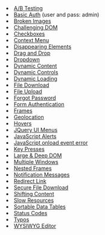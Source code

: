 

 <li><a href='/abtest'>A/B Testing</a></li>
  <li><a href='/basic_auth'>Basic Auth</a> (user and pass: admin)</li>
  <li><a href='/broken_images'>Broken Images</a></li>
  <li><a href='/challenging_dom'>Challenging DOM</a></li>
  <li><a href='/checkboxes'>Checkboxes</a></li>
  <li><a href='/context_menu'>Context Menu</a></li>
  <li><a href='/disappearing_elements'>Disappearing Elements</a></li>
  <li><a href='/drag_and_drop'>Drag and Drop</a></li>
  <li><a href='/dropdown'>Dropdown</a></li>
  <li><a href='/dynamic_content'>Dynamic Content</a></li>
  <li><a href='/dynamic_controls'>Dynamic Controls</a></li>
  <li><a href='/dynamic_loading'>Dynamic Loading</a></li>
  <li><a href='/download'>File Download</a></li>
  <li><a href='/upload'>File Upload</a></li>
  <li><a href='/forgot_password'>Forgot Password</a></li>
  <li><a href='/login'>Form Authentication</a></li>
  <li><a href='/frames'>Frames</a></li>
  <li><a href='/geolocation'>Geolocation</a></li>
  <li><a href='/hovers'>Hovers</a></li>
  <li><a href='/jqueryui/menu'>JQuery UI Menus</a></li>
  <li><a href='/javascript_alerts'>JavaScript Alerts</a></li>
  <li><a href='/javascript_error'>JavaScript onload event error</a></li>
  <li><a href='/key_presses'>Key Presses</a></li>
  <li><a href='/large'>Large & Deep DOM</a></li>
  <li><a href='/windows'>Multiple Windows</a></li>
  <li><a href='/nested_frames'>Nested Frames</a></li>
  <li><a href='/notification_message'>Notification Messages</a></li>
  <li><a href='/redirector'>Redirect Link</a></li>
  <li><a href='/download_secure'>Secure File Download</a></li>
  <li><a href='/shifting_content'>Shifting Content</a></li>
  <li><a href='/slow'>Slow Resources</a></li>
  <li><a href='/tables'>Sortable Data Tables</a></li>
  <li><a href='/status_codes'>Status Codes</a></li>
  <li><a href='/typos'>Typos</a></li>
  <li><a href='/tinymce'>WYSIWYG Editor</a></li>
